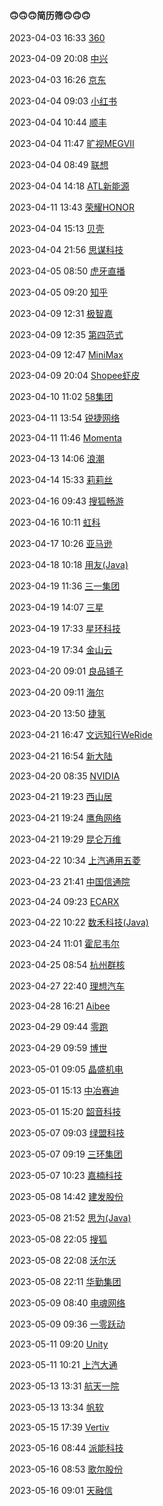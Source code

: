 ####  🙃🙃🙃简历筛🙃🙃🙃

2023-04-03 16:33 [360](https://360campus.zhiye.com/personal/deliveryRecord)

2023-04-09 20:08 [中兴](https://app.mokahr.com/campus-recruitment/zte/46903#/candidateHome/applications)

2023-04-03 16:26 [京东](https://campus.jd.com/#/myDeliver?type=internship)

2023-04-04 09:03 [小红书](https://job.xiaohongshu.com/record/intern)

2023-04-04 10:44 [顺丰](https://campus.sf-express.com/#/personalCenter)

2023-04-04 11:47 [旷视MEGVII](https://app.mokahr.com/campus-recruitment/megviihr/38642#/candidateHome/applications)

2023-04-04 08:49 [联想](https://talent.lenovo.com.cn/account/apply)

2023-04-04 14:18 [ATL新能源](https://wecruit.hotjob.cn/SU5ff30f5b9b0d78e6f4283a0b/pb/account.html#/myDeliver)

2023-04-11 13:43 [荣耀HONOR](https://career.hihonor.com/SU61b9b9992f9d24431f5050a5/pb/account.html#/myDeliver)

2023-04-04 15:13 [贝壳](https://ke.zhiye.com/Portal/Apply/Index)

2023-04-04 21:56 [思谋科技](https://app.mokahr.com/campus-recruitment/smartmore/46221#/candidateHome/applications)

2023-04-05 08:50 [虎牙直播](https://app.mokahr.com/campus_apply/huya/4112#/candidateHome/applications)

2023-04-05 09:20 [知乎](https://app.mokahr.com/campus-recruitment/zhihu/68321#/candidateHome/applications)

2023-04-09 12:31 [极智嘉](https://app.mokahr.com/campus_apply/geekplus/98039#/candidateHome/applications)

2023-04-09 12:35 [第四范式](https://app.mokahr.com/campus-recruitment/4paradigm/58145?edit=1&hireMode=2#/candidateHome/applications)

2023-04-09 12:47 [MiniMax](https://vrfi1sk8a0.jobs.feishu.cn/referral/position/application?token=MzsxNjc3MjMzNzU1MTA4OzcxNDI1ODYwNzk3MjY3OTY4Mjg7MA)

2023-04-09 20:04 [Shopee虾皮](https://app.mokahr.com/campus-recruitment/shopee/100004?previewKey=49cb651dd22f4a61ac65cb1ed36a1d749764de49ce7845c3a9b81dd32cccd06b#/candidateHome/applications)

2023-04-10 11:02 [58集团](https://campus.58.com/Portal/Apply/Index)

2023-04-11 13:54 [锐捷网络](https://app.mokahr.com/campus_apply/ruijie/99942?code=051zPN100ieTtP1iE3200Ndw5Q2zPN1x&state=personalCenter#/candidateHome/applications)

2023-04-11 11:46 [Momenta](https://momenta.jobs.feishu.cn/intern/position/application)

2023-04-13 14:06 [浪潮](https://inspur.hcmcloud.cn/recruit#/progress_detail?id=2585436)

2023-04-14 15:33 [莉莉丝](https://lilithgames.jobs.feishu.cn/referral/campus/position/application?token=NTsxNjc4MzY5OTI2NzA1OzcwNTI5NjgxNjIzMjYyNDk0NzQ7NzIwODU0MjYxOTk0NTEwOTc3MQ)

2023-04-16 09:43 [搜狐畅游](https://app.mokahr.com/campus-recruitment/cyou-inc/42233#/candidateHome/applications)

2023-04-16 10:11 [虹科](https://app.mokahr.com/campus-recruitment/hkaco/68258#/candidateHome/applications)

2023-04-17 10:26 [亚马逊](https://account.amazon.jobs/zh-CN)

2023-04-18 10:18 [用友(Java)](https://career.yonyou.com/SU61108d5b0dcad4106ff62e80/pb/account.html#/myDeliver)

2023-04-19 11:36 [三一集团](http://sanycampus.zhiye.com/Portal/Apply/Index)

2023-04-19 14:07 [三星](https://dearsamsung.zhiye.com/Portal/Apply/Index)

2023-04-19 17:33 [星环科技](https://app.mokahr.com/campus-recruitment/transwarp/78066#/candidateHome/applications)

2023-04-19 17:34 [金山云](https://app.mokahr.com/campus_apply/kingsoft/39364#/candidateHome/applications)

2023-04-20 09:01 [良品铺子](https://lppz.zhiye.com/personal/deliveryRecord)

2023-04-20 09:11 [海尔](http://maker.haier.net/client/practice/mydelivery.html)

2023-04-20 13:50 [捷氢](https://shpt.zhiye.com/Portal/Apply/Index)

2023-04-21 16:47 [文远知行WeRide](https://app.mokahr.com/campus_apply/jingchi/2137#/candidateHome/applications)

2023-04-21 16:54 [新大陆](https://nlscan.zhiye.com/Portal/Apply/Index)

2023-04-20 08:35 [NVIDIA](https://app.mokahr.com/campus_apply/nvidia/47111?sourceToken=5ff66e7f4a5d4fdb26884ea6e98b9402#/candidateHome/applications)

2023-04-21 19:23 [西山居](https://app.mokahr.com/campus-recruitment/xishanju/37430#/candidateHome/applications)

2023-04-21 19:24 [鹰角网络](https://jobs.hypergryph.com/campus_apply/hypergryph/26326#/candidateHome/applications)

2023-04-21 19:29 [昆仑万维](https://app.mokahr.com/campus-recruitment/klww/67963#/candidateHome/applications)

2023-04-22 10:34 [上汽通用五菱](https://wecruit.hotjob.cn/SU611bbe3c2f9d24229e014abb/pb/account.html#/myDeliver)

2023-04-23 21:41 [中国信通院](https://www.hotjob.cn/wt/caict/web/index/applyPositionN310!listApplyPosition?brandCode=1&operational=f810d4998aa9f80bea8cf18c8f8f8373a1927a41e0d1fb342d71a80e3f846a26e1bf0a7fa3516a008064be324ad45029de99a62600cde3540a86fd0670e240263720d9fbe63ceb52f40c13542b797af6d469b592f9f50b1ca4903e3bb5a125e3)

2023-04-24 09:23 [ECARX](https://campus.ecarxgroup.com/campus-recruitment/ecarx/43042/#/candidateHome/applications)

2023-04-22 10:22 [数禾科技(Java)](https://shuhezhaopin.zhiye.com/Portal/Apply/Index)

2023-04-24 11:01 [霍尼韦尔](https://app.mokahr.com/campus-recruitment/honeywellkerui/78102#/candidateHome/applications)

2023-04-25 08:54 [杭州群核](https://app.mokahr.com/campus_apply/qunhemail/2832#/candidateHome/applications)

2023-04-27 22:40 [理想汽车](https://li.jobs.feishu.cn/referral/campus/position/application?token=NTsxNjc3Njc1OTEwNDc0OzcxMTQ4MjU5NjM0NjQ5MTY5OTM7NzEyNzI3NTk3MDIzMTA2MDc0NA)

2023-04-28 16:21 [Aibee](https://aibee.jobs.feishu.cn/834668/position/application?spread=G857BKS)

2023-04-29 09:44 [零跑](https://leapmotor.zhiye.com/Portal/Apply/Index)

2023-04-29 09:59 [博世](https://app.mokahr.com/campus-recruitment/bosch/75909#/candidateHome/applications)

2023-05-01 09:05 [晶盛机电](https://app.mokahr.com/campus_apply/jsjd/24201?recommendCode=DSY63rJR#/candidateHome/applications)

2023-05-01 15:13 [中冶赛迪](http://hr.cisdi.com.cn/user_joblist.php)

2023-05-01 15:20 [韶音科技](https://app.mokahr.com/campus-recruitment/aftershokzhr/36940#/candidateHome/applications)

2023-05-07 09:03 [绿盟科技](https://app.mokahr.com/campus_apply/nsfocus/29118#/candidateHome/applications)

2023-05-07 09:19 [三环集团](https://hr.cctc.cc/record)

2023-05-07 10:23 [嘉楠科技](https://canaan-creative.zhiye.com/Portal/Apply/Index)

2023-05-08 14:42 [建发股份](https://campus.chinacnd.com/chinacnd/personal.html?grzx=1)

2023-05-08 21:52 [思为(Java)](https://ideamake.zhiye.com/Portal/Apply/Index)

2023-05-08 22:05 [搜狐](https://app.mokahr.com/campus_apply/sohu/28313#/candidateHome/applications)

2023-05-08 22:08 [沃尔沃](https://app.mokahr.com/campus-recruitment/volvocars/56034#/candidateHome/applications)

2023-05-08 22:11 [华勤集团](https://app.mokahr.com/campus-recruitment/hq/45417#/candidateHome/applications)

2023-05-09 08:40 [电魂网络](https://app.mokahr.com/campus-recruitment/dianhun/55953#/candidateHome/applications)

2023-05-09 09:36 [一零跃动](https://app.mokahr.com/campus_apply/zhenrongbao/4074#/candidateHome/applications)

2023-05-11 09:20 [Unity](https://wecruit.hotjob.cn/SU62e0b5332f9d24381010b077/pb/account.html#/myDeliver)

2023-05-11 10:21 [上汽大通](https://smcv.m.zhiye.com/#/deliverstatus)

2023-05-13 13:31 [航天一院](https://calt.zhiye.com/Portal/Apply/Index)

2023-05-13 13:34 [帆软](https://crm.finereporthelp.com/WebReport/decision/view/report?op=h5_write&viewlet=recruit/%E7%BD%91%E7%94%B3%E6%9F%A5%E8%AF%A2.cpt&ref_t=design&ref_c=d091904c-97a7-4d4f-bb62-ac5d5a580bf1#/report)

2023-05-15 17:39 [Vertiv](https://vertiv.wintalent.net/wt/vertiv/web/index/applyPositionN300!listApplyPosition?brandCode=1&operational=7e5e0b17494053f93f0282d902d637df7b6d86b197520032d54566cc640d99242df01fd36c684be17ca76f57e70f4a68f7e71e795462aa7580269864a7225e25caf6b383961a29ec7fcbf63e92d4a1c39c9b0defdfb28f79309d09b72f1de48a)

2023-05-16 08:44 [派能科技](https://www.hotjob.cn/wt/Pylontech/web/index?brandCode=#/pc)

2023-05-16 08:53 [歌尔股份](https://www.hotjob.cn/wt/GoerTek/mobweb/v8/security/delivery/listDelivery?brandCode=1&operational=737d0da4fa0e9cb073b56221c0589437833d097b3207b0f085ee4fa5520b836ebaac076fa29b2515c552409d7ddb96c46e3bc7d1501049b69d5c13181a8800ae627a4fc9764e2eee10652b2b07a0941dfcbc0ff7b2bfe21d&request_locale=zh_CN)

2023-05-16 09:01 [天融信](https://topsec.zhiye.com/personal/deliveryRecord)



